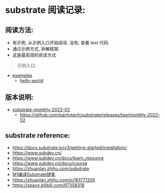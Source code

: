 # substrate 阅读记录:

## 阅读方法:

- 有示例, 从示例入口开始阅读. 没有, 查看 test 代码.
- 通过示例方式, 拆解框架.
- 这是最高效的阅读方式

> 示例入口:

- [examples](./axum-axum-v0.4.5/examples)
    - [hello-world](./axum-axum-v0.4.5/examples/hello-world)

## 版本说明:

- [substrate-monthly-2022-02](substrate-monthly-2022-02)
    - https://github.com/paritytech/substrate/releases/tag/monthly-2022-02

## substrate reference:

- https://docs.substrate.io/v3/getting-started/installation/
- https://www.subdev.cn/
- https://www.subdev.cn/docs/learn_resource
- https://www.subdev.cn/docs/course
- https://zhuanlan.zhihu.com/substrate
- [M1编译Substrate随笔](https://zhuanlan.zhihu.com/p/337224781)
- https://zhuanlan.zhihu.com/p/161771205
- https://space.bilibili.com/67358318